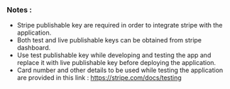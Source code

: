 ### Notes :

- Stripe publishable key are required in order to integrate stripe with the application.
- Both test and live publishable keys can be obtained from stripe dashboard.
- Use test publishable key while developing and testing the app and replace it with live publishable key before deploying the application.
- Card number and other details to be used while testing the application are provided in this link : https://stripe.com/docs/testing



